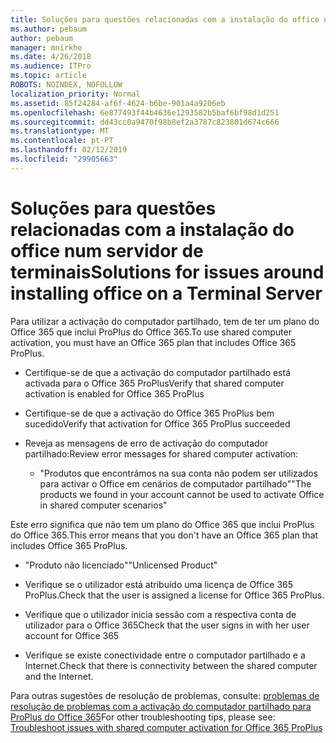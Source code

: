 ```yaml
---
title: Soluções para questões relacionadas com a instalação do office num servidor de terminais
ms.author: pebaum
author: pebaum
manager: mnirkhe
ms.date: 4/26/2018
ms.audience: ITPro
ms.topic: article
ROBOTS: NOINDEX, NOFOLLOW
localization_priority: Normal
ms.assetid: 85f24284-af6f-4624-b6be-901a4a9206eb
ms.openlocfilehash: 6e877493f44b4636e1293582b5baf6bf98d1d251
ms.sourcegitcommit: dd43cc0a9470f98b8ef2a3787c823801d674c666
ms.translationtype: MT
ms.contentlocale: pt-PT
ms.lasthandoff: 02/12/2019
ms.locfileid: "29905663"
---
```

# <a name="solutions-for-issues-around-installing-office-on-a-terminal-server"></a><span data-ttu-id="d909c-102">Soluções para questões relacionadas com a instalação do office num servidor de terminais</span><span class="sxs-lookup"><span data-stu-id="d909c-102">Solutions for issues around installing office on a Terminal Server</span></span>

<span data-ttu-id="d909c-103">Para utilizar a activação do computador partilhado, tem de ter um plano do Office 365 que inclui ProPlus do Office 365.</span><span class="sxs-lookup"><span data-stu-id="d909c-103">To use shared computer activation, you must have an Office 365 plan that includes Office 365 ProPlus.</span></span>
  
- <span data-ttu-id="d909c-104">Certifique-se de que a activação do computador partilhado está activada para o Office 365 ProPlus</span><span class="sxs-lookup"><span data-stu-id="d909c-104">Verify that shared computer activation is enabled for Office 365 ProPlus</span></span>
    
- <span data-ttu-id="d909c-105">Certifique-se de que a activação do Office 365 ProPlus bem sucedido</span><span class="sxs-lookup"><span data-stu-id="d909c-105">Verify that activation for Office 365 ProPlus succeeded</span></span>
    
- <span data-ttu-id="d909c-106">Reveja as mensagens de erro de activação do computador partilhado:</span><span class="sxs-lookup"><span data-stu-id="d909c-106">Review error messages for shared computer activation:</span></span>
    
  - <span data-ttu-id="d909c-107">"Produtos que encontrámos na sua conta não podem ser utilizados para activar o Office em cenários de computador partilhado"</span><span class="sxs-lookup"><span data-stu-id="d909c-107">"The products we found in your account cannot be used to activate Office in shared computer scenarios"</span></span>
  
<span data-ttu-id="d909c-108">Este erro significa que não tem um plano do Office 365 que inclui ProPlus do Office 365.</span><span class="sxs-lookup"><span data-stu-id="d909c-108">This error means that you don't have an Office 365 plan that includes Office 365 ProPlus.</span></span>
    
  - <span data-ttu-id="d909c-109">"Produto não licenciado"</span><span class="sxs-lookup"><span data-stu-id="d909c-109">"Unlicensed Product"</span></span>
    
  - <span data-ttu-id="d909c-110">Verifique se o utilizador está atribuído uma licença de Office 365 ProPlus.</span><span class="sxs-lookup"><span data-stu-id="d909c-110">Check that the user is assigned a license for Office 365 ProPlus.</span></span>
    
  - <span data-ttu-id="d909c-111">Verifique que o utilizador inicia sessão com a respectiva conta de utilizador para o Office 365</span><span class="sxs-lookup"><span data-stu-id="d909c-111">Check that the user signs in with her user account for Office 365</span></span>
    
  - <span data-ttu-id="d909c-112">Verifique se existe conectividade entre o computador partilhado e a Internet.</span><span class="sxs-lookup"><span data-stu-id="d909c-112">Check that there is connectivity between the shared computer and the Internet.</span></span>
    
<span data-ttu-id="d909c-113">Para outras sugestões de resolução de problemas, consulte: [problemas de resolução de problemas com a activação do computador partilhado para ProPlus do Office 365](https://docs.microsoft.com/DeployOffice/troubleshoot-issues-with-shared-computer-activation-for-office-365-proplus)</span><span class="sxs-lookup"><span data-stu-id="d909c-113">For other troubleshooting tips, please see: [Troubleshoot issues with shared computer activation for Office 365 ProPlus](https://docs.microsoft.com/DeployOffice/troubleshoot-issues-with-shared-computer-activation-for-office-365-proplus)</span></span>
  

